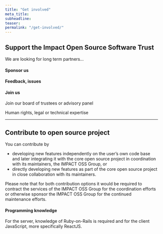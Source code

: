 ```yaml
---
title: "Get involved"
meta_title:
subheadline:
teaser:
permalink: "/get-involved/"
---
```


## Support the Impact Open Source Software Trust

We are looking for long term partners...

#### Sponsor us

#### Feedback, issues

#### Join us

Join our board of trustees or advisory panel

Human rights, legal or technical expertise



---

## Contribute to open source project

You can contribute by
* developing new features independently on the user’s own code base and later integrating it with the core open source project in coordination with its maintainers, the IMPACT OSS Group, or
* directly developing new features as part of the core open source project in close collaboration with its maintainers.

Please note that for both contribution options it would be required to contract the services of the IMPACT OSS Group for the coordination efforts or otherwise sponsor the IMPACT OSS Group for the continued maintenance efforts.

#### Programming knowledge

For the server, knowledge of Ruby-on-Rails is required and for the client JavaScript, more specifically ReactJS.
